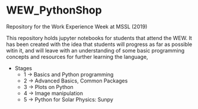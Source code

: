# WEW_PythonShop
Repository for the Work Experience Week at MSSL (2019)

This repository holds jupyter notebooks for students that attend the WEW. It has been created with the idea that students will progress as far as possible witin it, and will leave with an understanding of some basic programming concepts and resources for further learning the language,

- Stages 
  - 1 -> Basics and Python programming
  - 2 -> Advanced Basics, Common Packages
  - 3 -> Plots on Python
  - 4 -> Image manipulation
  - 5 -> Python for Solar Physics: Sunpy

  
 




